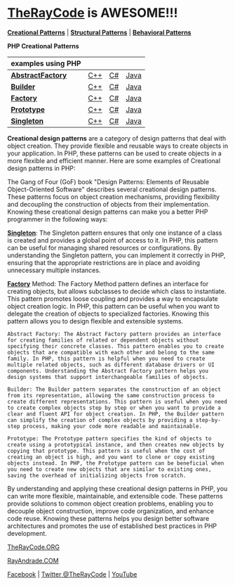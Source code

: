 # [TheRayCode](../../README.md) is AWESOME!!!

**[Creational Patterns](./README.md)** | **[Structural Patterns](../Structural/README.md)** | **[Behavioral Patterns](../Behavioral/README.md)**

**PHP Creational Patterns**

| examples using PHP | | | |
|----|---|---|---|
|**[AbstractFactory](./AbstractFactory/README.md)** | [C++](../../CPP/Creational/AbstractFactory/README.md) | [C#](../../Csharp/Creational/AbstractFactory/README.md) | [Java](../../Java/Creational/AbstractFactory/README.md)|
|**[Builder](./Builder/README.md)** | [C++](../../CPP/Creational/Builder/README.md) | [C#](../../Csharp/Creational/Builder/README.md)  | [Java](../../Java/Creational/Builder/README.md) | 
|**[Factory](./Factory/README.md)** | [C++](../../CPP/Creational/Factory/README.md) | [C#](../../Csharp/Creational/Factory/README.md) | [Java](../../Java/Creational/Factory/README.md) | 
|**[Prototype](./Prototype/README.md)** | [C++](../../CPP/Creational/Prototype/README.md) | [C#](../../Csharp/Creational/Prototype/README.md) | [Java](../../Java/Creational/Prototype/README.md)  | 
|**[Singleton](./Singleton/README.md)**  | [C++](../../CPP/Creational/Singleton/README.md) | [C#](../../Csharp/Creational/Singleton/README.md) | [Java](../../Java/Creational/Singleton/README.md) | 

**Creational design patterns** are a category of design patterns that deal with object creation. They provide flexible and reusable ways to create objects in your application. In PHP, these patterns can be used to create objects in a more flexible and efficient manner. Here are some examples of Creational design patterns in PHP:

The Gang of Four (GoF) book "Design Patterns: Elements of Reusable Object-Oriented Software" describes several creational design patterns. These patterns focus on object creation mechanisms, providing flexibility and decoupling the construction of objects from their implementation. Knowing these creational design patterns can make you a better PHP programmer in the following ways:

**[Singleton](./Singleton/README.md)**: The Singleton pattern ensures that only one instance of a class is created and provides a global point of access to it. In PHP, this pattern can be useful for managing shared resources or configurations. By understanding the Singleton pattern, you can implement it correctly in PHP, ensuring that the appropriate restrictions are in place and avoiding unnecessary multiple instances.

**[Factory](./Factory/README.md)** Method: The Factory Method pattern defines an interface for creating objects, but allows subclasses to decide which class to instantiate. This pattern promotes loose coupling and provides a way to encapsulate object creation logic. In PHP, this pattern can be useful when you want to delegate the creation of objects to specialized factories. Knowing this pattern allows you to design flexible and extensible systems.

    Abstract Factory: The Abstract Factory pattern provides an interface for creating families of related or dependent objects without specifying their concrete classes. This pattern enables you to create objects that are compatible with each other and belong to the same family. In PHP, this pattern is helpful when you need to create multiple related objects, such as different database drivers or UI components. Understanding the Abstract Factory pattern helps you design systems that support interchangeable families of objects.

    Builder: The Builder pattern separates the construction of an object from its representation, allowing the same construction process to create different representations. This pattern is useful when you need to create complex objects step by step or when you want to provide a clear and fluent API for object creation. In PHP, the Builder pattern can simplify the creation of complex objects by providing a step-by-step process, making your code more readable and maintainable.

    Prototype: The Prototype pattern specifies the kind of objects to create using a prototypical instance, and then creates new objects by copying that prototype. This pattern is useful when the cost of creating an object is high, and you want to clone or copy existing objects instead. In PHP, the Prototype pattern can be beneficial when you need to create new objects that are similar to existing ones, saving the overhead of initializing objects from scratch.

By understanding and applying these creational design patterns in PHP, you can write more flexible, maintainable, and extensible code. These patterns provide solutions to common object creation problems, enabling you to decouple object construction, improve code organization, and enhance code reuse. Knowing these patterns helps you design better software architectures and promotes the use of established best practices in PHP development.

[TheRayCode.ORG](https://www.TheRayCode.org)

[RayAndrade.COM](https://www.RayAndrade.com)

[Facebook](https://www.facebook.com/TheRayCode/) | [Twitter @TheRayCode](https://www.twitter.com/TheRayCode/) | [YouTube](https://www.youtube.com/TheRayCode/)
